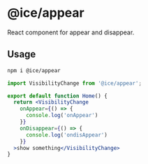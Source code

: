 # @ice/appear

React component for appear and disappear.

## Usage

```bash
npm i @ice/appear
```

```jsx
import VisibilityChange from '@ice/appear';

export default function Home() {
  return <VisibilityChange
    onAppear={() => {
      console.log('onAppear')
    }}
    onDisappear={() => {
      console.log('ondisAppear')
    }}
  >show something</VisibilityChange>
}
```
